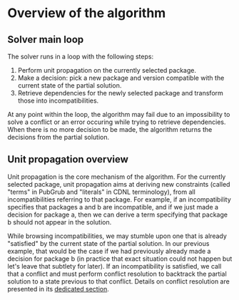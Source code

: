 # Overview of the algorithm

## Solver main loop

The solver runs in a loop with the following steps:

1. Perform unit propagation on the currently selected package.
2. Make a decision: pick a new package and version compatible with the current
   state of the partial solution.
3. Retrieve dependencies for the newly selected package and transform those into
   incompatibilities.

At any point within the loop, the algorithm may fail due to an impossibility to
solve a conflict or an error occuring while trying to retrieve dependencies.
When there is no more decision to be made, the algorithm returns the decisions
from the partial solution.

## Unit propagation overview

Unit propagation is the core mechanism of the algorithm. For the currently
selected package, unit propagation aims at deriving new constraints (called
"terms" in PubGrub and "literals" in CDNL terminology), from all
incompatibilities referring to that package. For example, if an incompatibility
specifies that packages a and b are incompatible, and if we just made a decision
for package a, then we can derive a term specifying that package b should not
appear in the solution.

While browsing incompatibilities, we may stumble upon one that is already
"satisfied" by the current state of the partial solution. In our previous
example, that would be the case if we had previously already made a decision for
package b (in practice that exact situation could not happen but let's leave
that subtlety for later). If an incompatibility is satisfied, we call that a
conflict and must perform conflict resolution to backtrack the partial solution
to a state previous to that conflict. Details on conflict resolution are
presented in its [dedicated section](./conflict_resolution.md).
